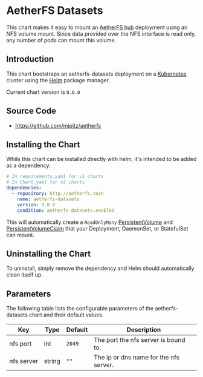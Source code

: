 # AetherFS Datasets

This chart makes it easy to mount an [AetherFS hub] deployment using an NFS volume mount. Since data provided over the
NFS interface is read only, any number of pods can mount this volume.

[aetherfs hub]: https://github.com/mjpitz/aetherfs/tree/main/deploy/charts/aetherfs-hub

## Introduction

This chart bootstraps an aetherfs-datasets deployment on a [Kubernetes] cluster using the [Helm] package
manager.

[kubernetes]: https://kubernetes.io
[helm]: https://helm.sh

Current chart version is `0.0.0`

## Source Code

- <https://github.com/mjpitz/aetherfs>

## Installing the Chart

While this chart can be installed directly with helm, it's intended to be added as a dependency:

```yaml
# In requirements.yaml for v1 charts
# In Chart.yaml for v2 charts
dependencies:
  - repository: http://aetherfs.tech
    name: aetherfs-datasets
    version: 0.0.0
    condition: aetherfs-datasets.enabled
```

This will automatically create a `ReadOnlyMany` [PersistentVolume] and [PersistentVolumeClaim] that your Deployment,
DaemonSet, or StatefulSet can mount.

[persistentvolume]: #tbd
[persistentvolumeclaim]: #tbd

## Uninstalling the Chart

To uninstall, simply remove the dependency and Helm should automatically clean itself up.

## Parameters

The following table lists the configurable parameters of the aetherfs-datasets chart and their default
values.

| Key        | Type   | Default | Description                            |
| ---------- | ------ | ------- | -------------------------------------- |
| nfs.port   | int    | `2049`  | The port the nfs server is bound to.   |
| nfs.server | string | `""`    | The ip or dns name for the nfs server. |

